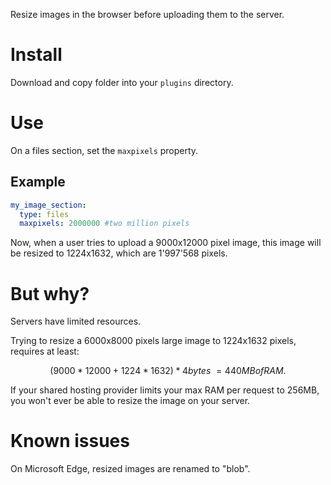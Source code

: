 Resize images in the browser before uploading them to the server. 

# Install
Download and copy folder into your `plugins` directory.

# Use
On a files section, set the `maxpixels` property. 

## Example

```yaml
my_image_section:
  type: files
  maxpixels: 2000000 #two million pixels
```

Now, when a user tries to upload a 9000x12000 pixel image, this image will be resized to 1224x1632, which are 1'997'568 pixels. 

# But why? 

Servers have limited resources.

Trying to resize a 6000x8000 pixels large image to 1224x1632 pixels, requires at least:
```math
(9000 * 12000 + 1224 * 1632) * 4bytes ~= 440MB of RAM.
```

If your shared hosting provider limits your max RAM per request to 256MB, you won't ever be able to resize the image on your server. 

# Known issues
On Microsoft Edge, resized images are renamed to "blob". 
